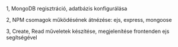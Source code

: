 1, MongoDB regisztráció, adatbázis konfigurálása

2, NPM csomagok működésének átnézése: ejs, express, mongoose

3, Create, Read műveletek készítése, megjelenítése frontenden ejs segítségével
